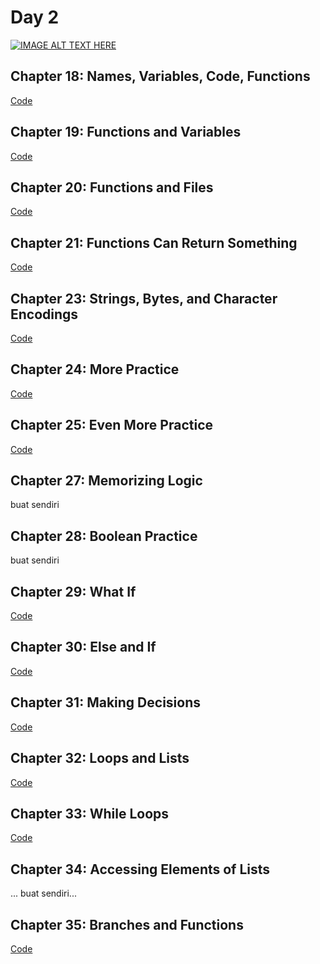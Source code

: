 # Day 2

[![IMAGE ALT TEXT HERE](https://img.youtube.com/vi/YOUTUBE_VIDEO_ID_HERE/0.jpg)](https://www.youtube.com/watch?v=YOUTUBE_VIDEO_ID_HERE)


## Chapter 18: Names, Variables, Code, Functions

[Code](https://gist.github.com/afeezaziz/913f9392c3ca55bbc3b294915ea8631b#file-chap_18-py)

## Chapter 19: Functions and Variables

[Code](https://gist.github.com/afeezaziz/913f9392c3ca55bbc3b294915ea8631b#file-chap_19-py)

## Chapter 20: Functions and Files

[Code](https://gist.github.com/afeezaziz/913f9392c3ca55bbc3b294915ea8631b#file-chap_20-py)

## Chapter 21: Functions Can Return Something

[Code](https://gist.github.com/afeezaziz/913f9392c3ca55bbc3b294915ea8631b#file-chap_21-py)

## Chapter 23: Strings, Bytes, and Character Encodings

[Code](https://gist.github.com/afeezaziz/913f9392c3ca55bbc3b294915ea8631b#file-chap_22-py)

## Chapter 24: More Practice

[Code](https://gist.github.com/afeezaziz/913f9392c3ca55bbc3b294915ea8631b#file-chap_24-py)

## Chapter 25: Even More Practice

[Code](https://gist.github.com/afeezaziz/913f9392c3ca55bbc3b294915ea8631b#file-chap_25-py)

## Chapter 27: Memorizing Logic

buat sendiri

## Chapter 28: Boolean Practice

buat sendiri

## Chapter 29: What If

[Code](https://gist.github.com/afeezaziz/913f9392c3ca55bbc3b294915ea8631b#file-chap_29-py)

## Chapter 30: Else and If

[Code](https://gist.github.com/afeezaziz/913f9392c3ca55bbc3b294915ea8631b#file-chap_30-py)

## Chapter 31: Making Decisions

[Code](https://gist.github.com/afeezaziz/913f9392c3ca55bbc3b294915ea8631b#file-chap_31-py)

## Chapter 32: Loops and Lists

[Code](https://gist.github.com/afeezaziz/913f9392c3ca55bbc3b294915ea8631b#file-chap_32-py)

## Chapter 33: While Loops

[Code](https://gist.github.com/afeezaziz/913f9392c3ca55bbc3b294915ea8631b#file-chap_33-py)

## Chapter 34: Accessing Elements of Lists

... buat sendiri...

## Chapter 35: Branches and Functions

[Code](https://gist.github.com/afeezaziz/913f9392c3ca55bbc3b294915ea8631b#file-chap_35-py)